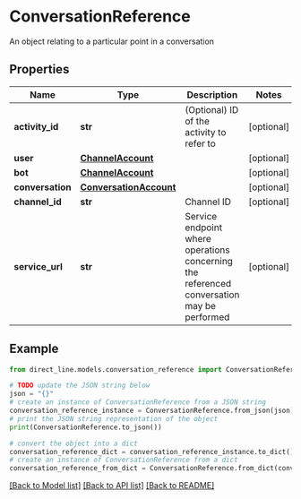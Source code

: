 # ConversationReference

An object relating to a particular point in a conversation

## Properties

Name | Type | Description | Notes
------------ | ------------- | ------------- | -------------
**activity_id** | **str** | (Optional) ID of the activity to refer to | [optional] 
**user** | [**ChannelAccount**](ChannelAccount.md) |  | [optional] 
**bot** | [**ChannelAccount**](ChannelAccount.md) |  | [optional] 
**conversation** | [**ConversationAccount**](ConversationAccount.md) |  | [optional] 
**channel_id** | **str** | Channel ID | [optional] 
**service_url** | **str** | Service endpoint where operations concerning the referenced conversation may be performed | [optional] 

## Example

```python
from direct_line.models.conversation_reference import ConversationReference

# TODO update the JSON string below
json = "{}"
# create an instance of ConversationReference from a JSON string
conversation_reference_instance = ConversationReference.from_json(json)
# print the JSON string representation of the object
print(ConversationReference.to_json())

# convert the object into a dict
conversation_reference_dict = conversation_reference_instance.to_dict()
# create an instance of ConversationReference from a dict
conversation_reference_from_dict = ConversationReference.from_dict(conversation_reference_dict)
```
[[Back to Model list]](../README.md#documentation-for-models) [[Back to API list]](../README.md#documentation-for-api-endpoints) [[Back to README]](../README.md)


